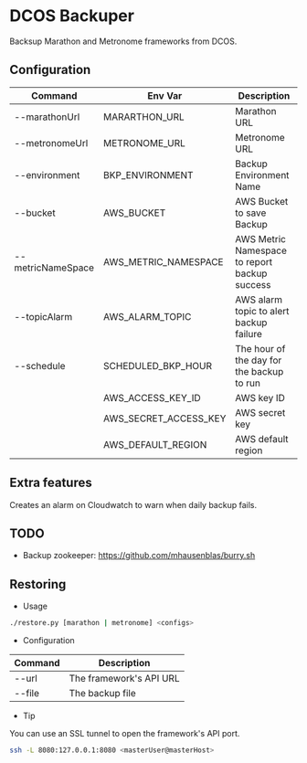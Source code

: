 # DCOS Backuper

Backsup Marathon and Metronome frameworks from DCOS.

## Configuration

 |      Command      |        Env Var        | Description
 | ----------------- | --------------------- | -----------
 | --marathonUrl     | MARARTHON_URL         | Marathon URL
 | --metronomeUrl    | METRONOME_URL         | Metronome URL
 | --environment     | BKP_ENVIRONMENT       | Backup Environment Name
 | --bucket          | AWS_BUCKET            | AWS Bucket to save Backup
 | --metricNameSpace | AWS_METRIC_NAMESPACE  | AWS Metric Namespace to report backup success
 | --topicAlarm      | AWS_ALARM_TOPIC       | AWS alarm topic to alert backup failure
 | --schedule        | SCHEDULED_BKP_HOUR    | The hour of the day for the backup to run
 |                   | AWS_ACCESS_KEY_ID     | AWS key ID
 |                   | AWS_SECRET_ACCESS_KEY | AWS secret key
 |                   | AWS_DEFAULT_REGION    | AWS default region

 ## Extra features

 Creates an alarm on Cloudwatch to warn when daily backup fails.

 ## TODO

 - Backup zookeeper: https://github.com/mhausenblas/burry.sh

## Restoring

- Usage

```bash
./restore.py [marathon | metronome] <configs>
```

- Configuration

 |      Command      | Description
 | ----------------- | -----------
 | --url             | The framework's API URL
 | --file            | The backup file

- Tip

You can use an SSL tunnel to open the framework's API port.

```bash
ssh -L 8080:127.0.0.1:8080 <masterUser@masterHost>
```